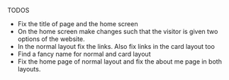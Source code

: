TODOS

- Fix the title of page and the home screen
- On the home screen make changes such that the visitor is given two options of the website.
- In the normal layout fix the links. Also fix links in the card layout too
- Find a fancy name for normal and card layout
- Fix the home page of normal layout and fix the about me page in both layouts.